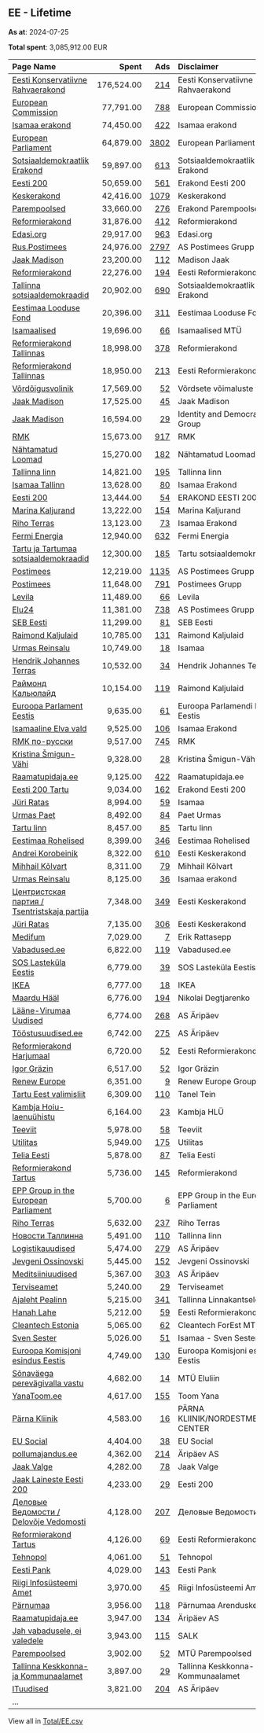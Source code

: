 ## EE - Lifetime
**As at**: 2024-07-25

**Total spent**: 3,085,912.00 EUR

|Page Name|Spent|Ads|Disclaimer|
|:---|---:|---:|:---|
|[Eesti Konservatiivne Rahvaerakond](https://www.facebook.com/671308106236480)|176,524.00|[214](https://www.facebook.com/ads/library/?active_status=all&ad_type=political_and_issue_ads&country=EE&view_all_page_id=671308106236480&search_type=page&media_type=all)|Eesti Konservatiivne Rahvaerakond|
|[European Commission](https://www.facebook.com/107898832590939)|77,791.00|[788](https://www.facebook.com/ads/library/?active_status=all&ad_type=political_and_issue_ads&country=EE&view_all_page_id=107898832590939&search_type=page&media_type=all)|European Commission|
|[Isamaa erakond](https://www.facebook.com/321163977576)|74,450.00|[422](https://www.facebook.com/ads/library/?active_status=all&ad_type=political_and_issue_ads&country=EE&view_all_page_id=321163977576&search_type=page&media_type=all)|Isamaa erakond|
|[European Parliament](https://www.facebook.com/178362315106)|64,879.00|[3802](https://www.facebook.com/ads/library/?active_status=all&ad_type=political_and_issue_ads&country=EE&view_all_page_id=178362315106&search_type=page&media_type=all)|European Parliament|
|[Sotsiaaldemokraatlik Erakond](https://www.facebook.com/123310201026539)|59,897.00|[613](https://www.facebook.com/ads/library/?active_status=all&ad_type=political_and_issue_ads&country=EE&view_all_page_id=123310201026539&search_type=page&media_type=all)|Sotsiaaldemokraatlik Erakond|
|[Eesti 200](https://www.facebook.com/377562219398154)|50,659.00|[561](https://www.facebook.com/ads/library/?active_status=all&ad_type=political_and_issue_ads&country=EE&view_all_page_id=377562219398154&search_type=page&media_type=all)|Erakond Eesti 200|
|[Keskerakond](https://www.facebook.com/161252453921396)|42,416.00|[1079](https://www.facebook.com/ads/library/?active_status=all&ad_type=political_and_issue_ads&country=EE&view_all_page_id=161252453921396&search_type=page&media_type=all)|Keskerakond|
|[Parempoolsed](https://www.facebook.com/102556191461116)|33,660.00|[276](https://www.facebook.com/ads/library/?active_status=all&ad_type=political_and_issue_ads&country=EE&view_all_page_id=102556191461116&search_type=page&media_type=all)|Erakond Parempoolsed|
|[Reformierakond](https://www.facebook.com/80124492882)|31,876.00|[412](https://www.facebook.com/ads/library/?active_status=all&ad_type=political_and_issue_ads&country=EE&view_all_page_id=80124492882&search_type=page&media_type=all)|Reformierakond|
|[Edasi.org](https://www.facebook.com/165505543854570)|29,917.00|[963](https://www.facebook.com/ads/library/?active_status=all&ad_type=political_and_issue_ads&country=EE&view_all_page_id=165505543854570&search_type=page&media_type=all)|Edasi.org|
|[Rus.Postimees](https://www.facebook.com/143433035688531)|24,976.00|[2797](https://www.facebook.com/ads/library/?active_status=all&ad_type=political_and_issue_ads&country=EE&view_all_page_id=143433035688531&search_type=page&media_type=all)|AS Postimees Grupp|
|[Jaak Madison](https://www.facebook.com/536519246456733)|23,200.00|[112](https://www.facebook.com/ads/library/?active_status=all&ad_type=political_and_issue_ads&country=EE&view_all_page_id=536519246456733&search_type=page&media_type=all)|Madison Jaak|
|[Reformierakond](https://www.facebook.com/80124492882)|22,276.00|[194](https://www.facebook.com/ads/library/?active_status=all&ad_type=political_and_issue_ads&country=EE&view_all_page_id=80124492882&search_type=page&media_type=all)|Eesti Reformierakond|
|[Tallinna sotsiaaldemokraadid](https://www.facebook.com/161176093911640)|20,902.00|[690](https://www.facebook.com/ads/library/?active_status=all&ad_type=political_and_issue_ads&country=EE&view_all_page_id=161176093911640&search_type=page&media_type=all)|Sotsiaaldemokraatlik Erakond|
|[Eestimaa Looduse Fond](https://www.facebook.com/233123435884)|20,396.00|[311](https://www.facebook.com/ads/library/?active_status=all&ad_type=political_and_issue_ads&country=EE&view_all_page_id=233123435884&search_type=page&media_type=all)|Eestimaa Looduse Fond|
|[Isamaalised](https://www.facebook.com/105855061351311)|19,696.00|[66](https://www.facebook.com/ads/library/?active_status=all&ad_type=political_and_issue_ads&country=EE&view_all_page_id=105855061351311&search_type=page&media_type=all)|Isamaalised MTÜ|
|[Reformierakond Tallinnas](https://www.facebook.com/597669946998762)|18,998.00|[378](https://www.facebook.com/ads/library/?active_status=all&ad_type=political_and_issue_ads&country=EE&view_all_page_id=597669946998762&search_type=page&media_type=all)|Reformierakond|
|[Reformierakond Tallinnas](https://www.facebook.com/597669946998762)|18,950.00|[213](https://www.facebook.com/ads/library/?active_status=all&ad_type=political_and_issue_ads&country=EE&view_all_page_id=597669946998762&search_type=page&media_type=all)|Eesti Reformierakond|
|[Võrdõigusvolinik](https://www.facebook.com/100228868142929)|17,569.00|[52](https://www.facebook.com/ads/library/?active_status=all&ad_type=political_and_issue_ads&country=EE&view_all_page_id=100228868142929&search_type=page&media_type=all)|Võrdsete võimaluste volinik|
|[Jaak Madison](https://www.facebook.com/536519246456733)|17,525.00|[45](https://www.facebook.com/ads/library/?active_status=all&ad_type=political_and_issue_ads&country=EE&view_all_page_id=536519246456733&search_type=page&media_type=all)|Jaak Madison|
|[Jaak Madison](https://www.facebook.com/536519246456733)|16,594.00|[29](https://www.facebook.com/ads/library/?active_status=all&ad_type=political_and_issue_ads&country=EE&view_all_page_id=536519246456733&search_type=page&media_type=all)|Identity and Democracy Group|
|[RMK](https://www.facebook.com/407479074907)|15,673.00|[917](https://www.facebook.com/ads/library/?active_status=all&ad_type=political_and_issue_ads&country=EE&view_all_page_id=407479074907&search_type=page&media_type=all)|RMK|
|[Nähtamatud Loomad](https://www.facebook.com/405367699805160)|15,270.00|[182](https://www.facebook.com/ads/library/?active_status=all&ad_type=political_and_issue_ads&country=EE&view_all_page_id=405367699805160&search_type=page&media_type=all)|Nähtamatud Loomad|
|[Tallinna linn](https://www.facebook.com/971885476227076)|14,821.00|[195](https://www.facebook.com/ads/library/?active_status=all&ad_type=political_and_issue_ads&country=EE&view_all_page_id=971885476227076&search_type=page&media_type=all)|Tallinna linn|
|[Isamaa Tallinn](https://www.facebook.com/646902458783744)|13,628.00|[80](https://www.facebook.com/ads/library/?active_status=all&ad_type=political_and_issue_ads&country=EE&view_all_page_id=646902458783744&search_type=page&media_type=all)|Isamaa Erakond|
|[Eesti 200](https://www.facebook.com/377562219398154)|13,444.00|[54](https://www.facebook.com/ads/library/?active_status=all&ad_type=political_and_issue_ads&country=EE&view_all_page_id=377562219398154&search_type=page&media_type=all)|ERAKOND EESTI 200|
|[Marina Kaljurand](https://www.facebook.com/651496914998204)|13,222.00|[154](https://www.facebook.com/ads/library/?active_status=all&ad_type=political_and_issue_ads&country=EE&view_all_page_id=651496914998204&search_type=page&media_type=all)|Marina Kaljurand|
|[Riho Terras](https://www.facebook.com/2217643278496367)|13,123.00|[73](https://www.facebook.com/ads/library/?active_status=all&ad_type=political_and_issue_ads&country=EE&view_all_page_id=2217643278496367&search_type=page&media_type=all)|Isamaa Erakond|
|[Fermi Energia](https://www.facebook.com/468873137208405)|12,940.00|[632](https://www.facebook.com/ads/library/?active_status=all&ad_type=political_and_issue_ads&country=EE&view_all_page_id=468873137208405&search_type=page&media_type=all)|Fermi Energia|
|[Tartu ja Tartumaa sotsiaaldemokraadid](https://www.facebook.com/1451467634864322)|12,300.00|[185](https://www.facebook.com/ads/library/?active_status=all&ad_type=political_and_issue_ads&country=EE&view_all_page_id=1451467634864322&search_type=page&media_type=all)|Tartu sotsiaaldemokraadid|
|[Postimees](https://www.facebook.com/115634898452178)|12,219.00|[1135](https://www.facebook.com/ads/library/?active_status=all&ad_type=political_and_issue_ads&country=EE&view_all_page_id=115634898452178&search_type=page&media_type=all)|AS Postimees Grupp|
|[Postimees](https://www.facebook.com/115634898452178)|11,648.00|[791](https://www.facebook.com/ads/library/?active_status=all&ad_type=political_and_issue_ads&country=EE&view_all_page_id=115634898452178&search_type=page&media_type=all)|Postimees Grupp|
|[Levila](https://www.facebook.com/102161268031662)|11,489.00|[66](https://www.facebook.com/ads/library/?active_status=all&ad_type=political_and_issue_ads&country=EE&view_all_page_id=102161268031662&search_type=page&media_type=all)|Levila|
|[Elu24](https://www.facebook.com/115982931763745)|11,381.00|[738](https://www.facebook.com/ads/library/?active_status=all&ad_type=political_and_issue_ads&country=EE&view_all_page_id=115982931763745&search_type=page&media_type=all)|AS Postimees Grupp|
|[SEB Eesti](https://www.facebook.com/149700202809)|11,299.00|[81](https://www.facebook.com/ads/library/?active_status=all&ad_type=political_and_issue_ads&country=EE&view_all_page_id=149700202809&search_type=page&media_type=all)|SEB Eesti|
|[Raimond Kaljulaid](https://www.facebook.com/1084372461606422)|10,785.00|[131](https://www.facebook.com/ads/library/?active_status=all&ad_type=political_and_issue_ads&country=EE&view_all_page_id=1084372461606422&search_type=page&media_type=all)|Raimond Kaljulaid|
|[Urmas Reinsalu](https://www.facebook.com/503635753156660)|10,749.00|[18](https://www.facebook.com/ads/library/?active_status=all&ad_type=political_and_issue_ads&country=EE&view_all_page_id=503635753156660&search_type=page&media_type=all)|Isamaa|
|[Hendrik Johannes Terras](https://www.facebook.com/108383858252853)|10,532.00|[34](https://www.facebook.com/ads/library/?active_status=all&ad_type=political_and_issue_ads&country=EE&view_all_page_id=108383858252853&search_type=page&media_type=all)|Hendrik Johannes Terras|
|[Раймонд Кальюлайд](https://www.facebook.com/1535510530084119)|10,154.00|[119](https://www.facebook.com/ads/library/?active_status=all&ad_type=political_and_issue_ads&country=EE&view_all_page_id=1535510530084119&search_type=page&media_type=all)|Raimond Kaljulaid|
|[Euroopa Parlament Eestis](https://www.facebook.com/158493618156)|9,635.00|[61](https://www.facebook.com/ads/library/?active_status=all&ad_type=political_and_issue_ads&country=EE&view_all_page_id=158493618156&search_type=page&media_type=all)|Euroopa Parlamendi Büroo Eestis|
|[Isamaaline Elva vald](https://www.facebook.com/102901941972779)|9,525.00|[106](https://www.facebook.com/ads/library/?active_status=all&ad_type=political_and_issue_ads&country=EE&view_all_page_id=102901941972779&search_type=page&media_type=all)|Isamaa Erakond|
|[RMK по-русски](https://www.facebook.com/162244807165070)|9,517.00|[745](https://www.facebook.com/ads/library/?active_status=all&ad_type=political_and_issue_ads&country=EE&view_all_page_id=162244807165070&search_type=page&media_type=all)|RMK|
|[Kristina Šmigun-Vähi](https://www.facebook.com/627440857674196)|9,328.00|[28](https://www.facebook.com/ads/library/?active_status=all&ad_type=political_and_issue_ads&country=EE&view_all_page_id=627440857674196&search_type=page&media_type=all)|Kristina Šmigun-Vähi|
|[Raamatupidaja.ee](https://www.facebook.com/114004685304193)|9,125.00|[422](https://www.facebook.com/ads/library/?active_status=all&ad_type=political_and_issue_ads&country=EE&view_all_page_id=114004685304193&search_type=page&media_type=all)|Raamatupidaja.ee|
|[Eesti 200 Tartu](https://www.facebook.com/106889421000517)|9,034.00|[162](https://www.facebook.com/ads/library/?active_status=all&ad_type=political_and_issue_ads&country=EE&view_all_page_id=106889421000517&search_type=page&media_type=all)|Erakond Eesti 200|
|[Jüri Ratas](https://www.facebook.com/419827918155173)|8,994.00|[59](https://www.facebook.com/ads/library/?active_status=all&ad_type=political_and_issue_ads&country=EE&view_all_page_id=419827918155173&search_type=page&media_type=all)|Isamaa|
|[Urmas Paet](https://www.facebook.com/223092011815453)|8,492.00|[84](https://www.facebook.com/ads/library/?active_status=all&ad_type=political_and_issue_ads&country=EE&view_all_page_id=223092011815453&search_type=page&media_type=all)|Paet Urmas|
|[Tartu linn](https://www.facebook.com/170821139207)|8,457.00|[85](https://www.facebook.com/ads/library/?active_status=all&ad_type=political_and_issue_ads&country=EE&view_all_page_id=170821139207&search_type=page&media_type=all)|Tartu linn|
|[Eestimaa Rohelised](https://www.facebook.com/109605679062900)|8,399.00|[346](https://www.facebook.com/ads/library/?active_status=all&ad_type=political_and_issue_ads&country=EE&view_all_page_id=109605679062900&search_type=page&media_type=all)|Eestimaa Rohelised|
|[Andrei Korobeinik](https://www.facebook.com/625329771243439)|8,322.00|[610](https://www.facebook.com/ads/library/?active_status=all&ad_type=political_and_issue_ads&country=EE&view_all_page_id=625329771243439&search_type=page&media_type=all)|Eesti Keskerakond|
|[Mihhail Kõlvart](https://www.facebook.com/126693994065708)|8,311.00|[79](https://www.facebook.com/ads/library/?active_status=all&ad_type=political_and_issue_ads&country=EE&view_all_page_id=126693994065708&search_type=page&media_type=all)|Mihhail Kõlvart|
|[Urmas Reinsalu](https://www.facebook.com/503635753156660)|8,125.00|[36](https://www.facebook.com/ads/library/?active_status=all&ad_type=political_and_issue_ads&country=EE&view_all_page_id=503635753156660&search_type=page&media_type=all)|Isamaa erakond|
|[Центристская партия / Tsentristskaja partija](https://www.facebook.com/1380694195285538)|7,348.00|[349](https://www.facebook.com/ads/library/?active_status=all&ad_type=political_and_issue_ads&country=EE&view_all_page_id=1380694195285538&search_type=page&media_type=all)|Eesti Keskerakond|
|[Jüri Ratas](https://www.facebook.com/419827918155173)|7,135.00|[306](https://www.facebook.com/ads/library/?active_status=all&ad_type=political_and_issue_ads&country=EE&view_all_page_id=419827918155173&search_type=page&media_type=all)|Eesti Keskerakond|
|[Medifum](https://www.facebook.com/108132487505042)|7,029.00|[7](https://www.facebook.com/ads/library/?active_status=all&ad_type=political_and_issue_ads&country=EE&view_all_page_id=108132487505042&search_type=page&media_type=all)|Erik Rattasepp|
|[Vabadused.ee](https://www.facebook.com/118285467930860)|6,822.00|[119](https://www.facebook.com/ads/library/?active_status=all&ad_type=political_and_issue_ads&country=EE&view_all_page_id=118285467930860&search_type=page&media_type=all)|Vabadused.ee|
|[SOS Lasteküla Eestis](https://www.facebook.com/115872361773420)|6,779.00|[39](https://www.facebook.com/ads/library/?active_status=all&ad_type=political_and_issue_ads&country=EE&view_all_page_id=115872361773420&search_type=page&media_type=all)|SOS Lasteküla Eestis|
|[IKEA](https://www.facebook.com/2000420443552574)|6,777.00|[18](https://www.facebook.com/ads/library/?active_status=all&ad_type=political_and_issue_ads&country=EE&view_all_page_id=2000420443552574&search_type=page&media_type=all)|IKEA|
|[Maardu Hääl](https://www.facebook.com/108255437477996)|6,776.00|[194](https://www.facebook.com/ads/library/?active_status=all&ad_type=political_and_issue_ads&country=EE&view_all_page_id=108255437477996&search_type=page&media_type=all)|Nikolai Degtjarenko|
|[Lääne-Virumaa Uudised](https://www.facebook.com/107782984790166)|6,774.00|[268](https://www.facebook.com/ads/library/?active_status=all&ad_type=political_and_issue_ads&country=EE&view_all_page_id=107782984790166&search_type=page&media_type=all)|AS Äripäev|
|[Tööstusuudised.ee](https://www.facebook.com/1473173919576991)|6,742.00|[275](https://www.facebook.com/ads/library/?active_status=all&ad_type=political_and_issue_ads&country=EE&view_all_page_id=1473173919576991&search_type=page&media_type=all)|AS Äripäev|
|[Reformierakond Harjumaal](https://www.facebook.com/207815253105660)|6,720.00|[52](https://www.facebook.com/ads/library/?active_status=all&ad_type=political_and_issue_ads&country=EE&view_all_page_id=207815253105660&search_type=page&media_type=all)|Eesti Reformierakond|
|[Igor Gräzin](https://www.facebook.com/339367456669277)|6,517.00|[52](https://www.facebook.com/ads/library/?active_status=all&ad_type=political_and_issue_ads&country=EE&view_all_page_id=339367456669277&search_type=page&media_type=all)|Igor Gräzin|
|[Renew Europe](https://www.facebook.com/123910440019)|6,351.00|[9](https://www.facebook.com/ads/library/?active_status=all&ad_type=political_and_issue_ads&country=EE&view_all_page_id=123910440019&search_type=page&media_type=all)|Renew Europe Group|
|[Tartu Eest valimisliit](https://www.facebook.com/1109453782417810)|6,309.00|[110](https://www.facebook.com/ads/library/?active_status=all&ad_type=political_and_issue_ads&country=EE&view_all_page_id=1109453782417810&search_type=page&media_type=all)|Tanel Tein|
|[Kambja Hoiu-laenuühistu](https://www.facebook.com/668283139863407)|6,164.00|[23](https://www.facebook.com/ads/library/?active_status=all&ad_type=political_and_issue_ads&country=EE&view_all_page_id=668283139863407&search_type=page&media_type=all)|Kambja HLÜ|
|[Teeviit](https://www.facebook.com/112544832109986)|5,978.00|[58](https://www.facebook.com/ads/library/?active_status=all&ad_type=political_and_issue_ads&country=EE&view_all_page_id=112544832109986&search_type=page&media_type=all)|Teeviit|
|[Utilitas](https://www.facebook.com/191048954816233)|5,949.00|[175](https://www.facebook.com/ads/library/?active_status=all&ad_type=political_and_issue_ads&country=EE&view_all_page_id=191048954816233&search_type=page&media_type=all)|Utilitas|
|[Telia Eesti](https://www.facebook.com/170696907618)|5,878.00|[87](https://www.facebook.com/ads/library/?active_status=all&ad_type=political_and_issue_ads&country=EE&view_all_page_id=170696907618&search_type=page&media_type=all)|Telia Eesti|
|[Reformierakond Tartus](https://www.facebook.com/466885806670211)|5,736.00|[145](https://www.facebook.com/ads/library/?active_status=all&ad_type=political_and_issue_ads&country=EE&view_all_page_id=466885806670211&search_type=page&media_type=all)|Reformierakond|
|[EPP Group in the European Parliament](https://www.facebook.com/291699857688)|5,700.00|[6](https://www.facebook.com/ads/library/?active_status=all&ad_type=political_and_issue_ads&country=EE&view_all_page_id=291699857688&search_type=page&media_type=all)|EPP Group in the European Parliament|
|[Riho Terras](https://www.facebook.com/2217643278496367)|5,632.00|[237](https://www.facebook.com/ads/library/?active_status=all&ad_type=political_and_issue_ads&country=EE&view_all_page_id=2217643278496367&search_type=page&media_type=all)|Riho Terras|
|[Новости Таллинна](https://www.facebook.com/761617300679193)|5,491.00|[110](https://www.facebook.com/ads/library/?active_status=all&ad_type=political_and_issue_ads&country=EE&view_all_page_id=761617300679193&search_type=page&media_type=all)|Tallinna linn|
|[Logistikauudised](https://www.facebook.com/204385319601031)|5,474.00|[279](https://www.facebook.com/ads/library/?active_status=all&ad_type=political_and_issue_ads&country=EE&view_all_page_id=204385319601031&search_type=page&media_type=all)|AS Äripäev|
|[Jevgeni Ossinovski](https://www.facebook.com/117593944980769)|5,445.00|[152](https://www.facebook.com/ads/library/?active_status=all&ad_type=political_and_issue_ads&country=EE&view_all_page_id=117593944980769&search_type=page&media_type=all)|Jevgeni Ossinovski|
|[Meditsiiniuudised](https://www.facebook.com/440576492694989)|5,367.00|[303](https://www.facebook.com/ads/library/?active_status=all&ad_type=political_and_issue_ads&country=EE&view_all_page_id=440576492694989&search_type=page&media_type=all)|AS Äripäev|
|[Terviseamet](https://www.facebook.com/293479953999016)|5,240.00|[29](https://www.facebook.com/ads/library/?active_status=all&ad_type=political_and_issue_ads&country=EE&view_all_page_id=293479953999016&search_type=page&media_type=all)|Terviseamet|
|[Ajaleht Pealinn](https://www.facebook.com/877169915631595)|5,215.00|[341](https://www.facebook.com/ads/library/?active_status=all&ad_type=political_and_issue_ads&country=EE&view_all_page_id=877169915631595&search_type=page&media_type=all)|Tallinna Linnakantselei|
|[Hanah Lahe](https://www.facebook.com/102764095497528)|5,212.00|[59](https://www.facebook.com/ads/library/?active_status=all&ad_type=political_and_issue_ads&country=EE&view_all_page_id=102764095497528&search_type=page&media_type=all)|Eesti Reformierakond|
|[Cleantech Estonia](https://www.facebook.com/1669480636672455)|5,065.00|[62](https://www.facebook.com/ads/library/?active_status=all&ad_type=political_and_issue_ads&country=EE&view_all_page_id=1669480636672455&search_type=page&media_type=all)|Cleantech ForEst MTÜ|
|[Sven Sester](https://www.facebook.com/1478522815530132)|5,026.00|[51](https://www.facebook.com/ads/library/?active_status=all&ad_type=political_and_issue_ads&country=EE&view_all_page_id=1478522815530132&search_type=page&media_type=all)|Isamaa - Sven Sester|
|[Euroopa Komisjoni esindus Eestis](https://www.facebook.com/131942593914)|4,749.00|[130](https://www.facebook.com/ads/library/?active_status=all&ad_type=political_and_issue_ads&country=EE&view_all_page_id=131942593914&search_type=page&media_type=all)|Euroopa Komisjoni esindus Eestis|
|[Sõnaväega perevägivalla vastu](https://www.facebook.com/100341152442171)|4,682.00|[14](https://www.facebook.com/ads/library/?active_status=all&ad_type=political_and_issue_ads&country=EE&view_all_page_id=100341152442171&search_type=page&media_type=all)|MTÜ Eluliin|
|[YanaToom.ee](https://www.facebook.com/2367048563336709)|4,617.00|[155](https://www.facebook.com/ads/library/?active_status=all&ad_type=political_and_issue_ads&country=EE&view_all_page_id=2367048563336709&search_type=page&media_type=all)|Toom Yana|
|[Pärna Kliinik](https://www.facebook.com/483401811674537)|4,583.00|[16](https://www.facebook.com/ads/library/?active_status=all&ad_type=political_and_issue_ads&country=EE&view_all_page_id=483401811674537&search_type=page&media_type=all)|PÄRNA KLIINIK/NORDESTMEDICAL CENTER|
|[EU Social](https://www.facebook.com/122074554119)|4,404.00|[38](https://www.facebook.com/ads/library/?active_status=all&ad_type=political_and_issue_ads&country=EE&view_all_page_id=122074554119&search_type=page&media_type=all)|EU Social|
|[pollumajandus.ee](https://www.facebook.com/231298983701361)|4,362.00|[214](https://www.facebook.com/ads/library/?active_status=all&ad_type=political_and_issue_ads&country=EE&view_all_page_id=231298983701361&search_type=page&media_type=all)|Äripäev AS|
|[Jaak Valge](https://www.facebook.com/1037193359795251)|4,282.00|[78](https://www.facebook.com/ads/library/?active_status=all&ad_type=political_and_issue_ads&country=EE&view_all_page_id=1037193359795251&search_type=page&media_type=all)|Jaak Valge|
|[Jaak Laineste Eesti 200](https://www.facebook.com/2347656258843926)|4,233.00|[29](https://www.facebook.com/ads/library/?active_status=all&ad_type=political_and_issue_ads&country=EE&view_all_page_id=2347656258843926&search_type=page&media_type=all)|Eesti 200|
|[Деловые Ведомости / Delovõje Vedomosti](https://www.facebook.com/172201122878662)|4,128.00|[207](https://www.facebook.com/ads/library/?active_status=all&ad_type=political_and_issue_ads&country=EE&view_all_page_id=172201122878662&search_type=page&media_type=all)|Деловые Ведомости|
|[Reformierakond Tartus](https://www.facebook.com/466885806670211)|4,126.00|[69](https://www.facebook.com/ads/library/?active_status=all&ad_type=political_and_issue_ads&country=EE&view_all_page_id=466885806670211&search_type=page&media_type=all)|Eesti Reformierakond|
|[Tehnopol](https://www.facebook.com/153831901296665)|4,061.00|[51](https://www.facebook.com/ads/library/?active_status=all&ad_type=political_and_issue_ads&country=EE&view_all_page_id=153831901296665&search_type=page&media_type=all)|Tehnopol|
|[Eesti Pank](https://www.facebook.com/471684969530551)|4,029.00|[143](https://www.facebook.com/ads/library/?active_status=all&ad_type=political_and_issue_ads&country=EE&view_all_page_id=471684969530551&search_type=page&media_type=all)|Eesti Pank|
|[Riigi Infosüsteemi Amet](https://www.facebook.com/146947168749935)|3,970.00|[45](https://www.facebook.com/ads/library/?active_status=all&ad_type=political_and_issue_ads&country=EE&view_all_page_id=146947168749935&search_type=page&media_type=all)|Riigi Infosüsteemi Amet|
|[Pärnumaa](https://www.facebook.com/2031543620467797)|3,956.00|[118](https://www.facebook.com/ads/library/?active_status=all&ad_type=political_and_issue_ads&country=EE&view_all_page_id=2031543620467797&search_type=page&media_type=all)|Pärnumaa Arenduskeskus|
|[Raamatupidaja.ee](https://www.facebook.com/114004685304193)|3,947.00|[134](https://www.facebook.com/ads/library/?active_status=all&ad_type=political_and_issue_ads&country=EE&view_all_page_id=114004685304193&search_type=page&media_type=all)|Äripäev AS|
|[Jah vabadusele, ei valedele](https://www.facebook.com/1959753937483931)|3,943.00|[115](https://www.facebook.com/ads/library/?active_status=all&ad_type=political_and_issue_ads&country=EE&view_all_page_id=1959753937483931&search_type=page&media_type=all)|SALK|
|[Parempoolsed](https://www.facebook.com/102556191461116)|3,902.00|[52](https://www.facebook.com/ads/library/?active_status=all&ad_type=political_and_issue_ads&country=EE&view_all_page_id=102556191461116&search_type=page&media_type=all)|MTÜ Parempoolsed|
|[Tallinna Keskkonna- ja Kommunaalamet](https://www.facebook.com/448720502583320)|3,897.00|[29](https://www.facebook.com/ads/library/?active_status=all&ad_type=political_and_issue_ads&country=EE&view_all_page_id=448720502583320&search_type=page&media_type=all)|Tallinna Keskkonna- ja Kommunaalamet|
|[ITuudised](https://www.facebook.com/512805845411415)|3,821.00|[204](https://www.facebook.com/ads/library/?active_status=all&ad_type=political_and_issue_ads&country=EE&view_all_page_id=512805845411415&search_type=page&media_type=all)|AS Äripäev|
|...||||

View all in [Total/EE.csv](../../MetaData/Total/EE.csv)
